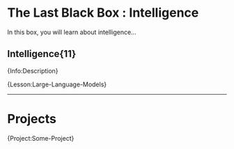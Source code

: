 # The Last Black Box : Intelligence
In this box, you will learn about intelligence...

## Intelligence{11}
{Info:Description}

{Lesson:Large-Language-Models}

---

# Projects
{Project:Some-Project}
